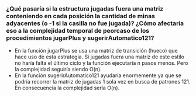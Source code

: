 ﻿### ¿Qué pasaría si la estructura jugadas fuera una matriz conteniendo en cada posición la cantidad de minas adyacentes (o -1 si la casilla no fue jugada)? ¿Cómo afectaría eso a la complejidad temporal de peorcaso de los procedimientos jugarPlus y sugerirAutomatico121?

- En la función jugarPlus se usa una matriz de transición (hueco) que hace uso de esta estrategia. Si jugadas fuera una matriz de este estilo no haría falta el último ciclo y la función ejecutaría n pasos menos. Pero la complejidad seguiría siendo O(n).
- En la función sugerirAutomatico121 ayudaría enormemente ya que se podría recorrer la matriz de jugadas 1 sola vez en busca de patrones 121. En consecuencia la complejidad sería O(n).